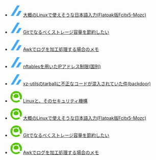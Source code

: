 <!--[START github.com/ikawaha/feedsnippet]--><!--[2024-05-14T01:16:11Z]-->
* ![](./icon/zenn.svg) [大概のLinuxで使えそうな日本語入力(Flatpak版Fcitx5-Mozc)](https://zenn.dev/phoepsilonix/articles/flatpak-mozc)
* ![](./icon/zenn.svg) [Gitでなるべくストレージ容量を節約したい](https://zenn.dev/phoepsilonix/articles/git_shallow_memo)
* ![](./icon/zenn.svg) [Awkでログを加工処理する場合のメモ](https://zenn.dev/phoepsilonix/articles/log_analysis_with_awk)
* ![](./icon/zenn.svg) [nftablesを用いたIPアドレス制限(国別)](https://zenn.dev/phoepsilonix/articles/restricting_access_by_country_specific_ip_address)
* ![](./icon/zenn.svg) [xz-utilsのtarballに不正なコードが混入されていた件(backdoor)](https://zenn.dev/phoepsilonix/articles/xz-utils-backdoor)

* ![](./icon/qiita.svg) [Linuxと、そのセキュリティ機構](https://qiita.com/phoepsilonix/items/6a17a36d0173c7da4a53)
* ![](./icon/qiita.svg) [大概のLinuxで使えそうな日本語入力(Flatpak版Fcitx5-Mozc)](https://qiita.com/phoepsilonix/items/1dcf4d196a30cb4328b0)
* ![](./icon/qiita.svg) [Gitでなるべくストレージ容量を節約したい](https://qiita.com/phoepsilonix/items/ae7f16d6ce3cb85cbbd5)
* ![](./icon/qiita.svg) [Awkでログを加工処理する場合のメモ](https://qiita.com/phoepsilonix/items/41939687d85f45c9b2a8)
<!--[END github.com/ikawaha/feedsnippet]-->
